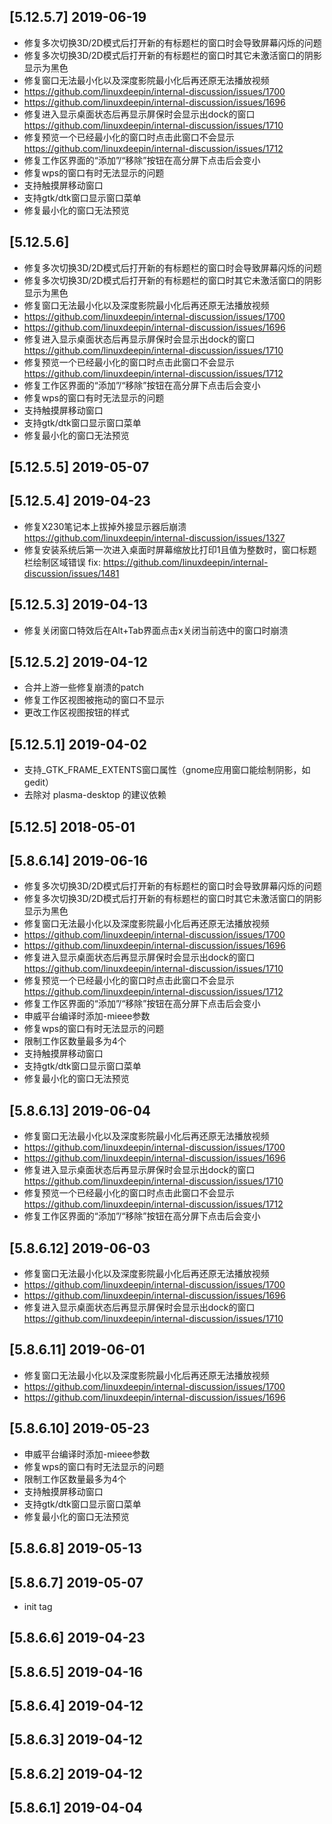## [5.12.5.7] 2019-06-19

*  修复多次切换3D/2D模式后打开新的有标题栏的窗口时会导致屏幕闪烁的问题
*  修复多次切换3D/2D模式后打开新的有标题栏的窗口时其它未激活窗口的阴影显示为黑色
*  修复窗口无法最小化以及深度影院最小化后再还原无法播放视频
*  https://github.com/linuxdeepin/internal-discussion/issues/1700
*  https://github.com/linuxdeepin/internal-discussion/issues/1696
*  修复进入显示桌面状态后再显示屏保时会显示出dock的窗口 https://github.com/linuxdeepin/internal-discussion/issues/1710
*  修复预览一个已经最小化的窗口时点击此窗口不会显示 https://github.com/linuxdeepin/internal-discussion/issues/1712
*  修复工作区界面的“添加”/“移除”按钮在高分屏下点击后会变小
*  修复wps的窗口有时无法显示的问题
*  支持触摸屏移动窗口
*  支持gtk/dtk窗口显示窗口菜单
*  修复最小化的窗口无法预览

## [5.12.5.6]

*  修复多次切换3D/2D模式后打开新的有标题栏的窗口时会导致屏幕闪烁的问题
*  修复多次切换3D/2D模式后打开新的有标题栏的窗口时其它未激活窗口的阴影显示为黑色
*  修复窗口无法最小化以及深度影院最小化后再还原无法播放视频
*  https://github.com/linuxdeepin/internal-discussion/issues/1700
*  https://github.com/linuxdeepin/internal-discussion/issues/1696
*  修复进入显示桌面状态后再显示屏保时会显示出dock的窗口 https://github.com/linuxdeepin/internal-discussion/issues/1710
*  修复预览一个已经最小化的窗口时点击此窗口不会显示 https://github.com/linuxdeepin/internal-discussion/issues/1712
*  修复工作区界面的“添加”/“移除”按钮在高分屏下点击后会变小
*  修复wps的窗口有时无法显示的问题
*  支持触摸屏移动窗口
*  支持gtk/dtk窗口显示窗口菜单
*  修复最小化的窗口无法预览

## [5.12.5.5] 2019-05-07


## [5.12.5.4] 2019-04-23

*  修复X230笔记本上拔掉外接显示器后崩溃 https://github.com/linuxdeepin/internal-discussion/issues/1327
*  修复安装系统后第一次进入桌面时屏幕缩放比打印1且值为整数时，窗口标题栏绘制区域错误 fix: https://github.com/linuxdeepin/internal-discussion/issues/1481

## [5.12.5.3] 2019-04-13

*  修复关闭窗口特效后在Alt+Tab界面点击x关闭当前选中的窗口时崩溃

## [5.12.5.2] 2019-04-12

*  合并上游一些修复崩溃的patch
*  修复工作区视图被拖动的窗口不显示
*  更改工作区视图按钮的样式

## [5.12.5.1] 2019-04-02

*  支持_GTK_FRAME_EXTENTS窗口属性（gnome应用窗口能绘制阴影，如gedit）
*  去除对 plasma-desktop 的建议依赖

## [5.12.5] 2018-05-01


## [5.8.6.14] 2019-06-16

*  修复多次切换3D/2D模式后打开新的有标题栏的窗口时会导致屏幕闪烁的问题
*  修复多次切换3D/2D模式后打开新的有标题栏的窗口时其它未激活窗口的阴影显示为黑色
*  修复窗口无法最小化以及深度影院最小化后再还原无法播放视频
*  https://github.com/linuxdeepin/internal-discussion/issues/1700
*  https://github.com/linuxdeepin/internal-discussion/issues/1696
*  修复进入显示桌面状态后再显示屏保时会显示出dock的窗口 https://github.com/linuxdeepin/internal-discussion/issues/1710
*  修复预览一个已经最小化的窗口时点击此窗口不会显示 https://github.com/linuxdeepin/internal-discussion/issues/1712
*  修复工作区界面的“添加”/“移除”按钮在高分屏下点击后会变小
*  申威平台编译时添加-mieee参数
*  修复wps的窗口有时无法显示的问题
*  限制工作区数量最多为4个
*  支持触摸屏移动窗口
*  支持gtk/dtk窗口显示窗口菜单
*  修复最小化的窗口无法预览

## [5.8.6.13] 2019-06-04

*  修复窗口无法最小化以及深度影院最小化后再还原无法播放视频
*  https://github.com/linuxdeepin/internal-discussion/issues/1700
*  https://github.com/linuxdeepin/internal-discussion/issues/1696
*  修复进入显示桌面状态后再显示屏保时会显示出dock的窗口 https://github.com/linuxdeepin/internal-discussion/issues/1710
*  修复预览一个已经最小化的窗口时点击此窗口不会显示 https://github.com/linuxdeepin/internal-discussion/issues/1712
*  修复工作区界面的“添加”/“移除”按钮在高分屏下点击后会变小

## [5.8.6.12] 2019-06-03

*  修复窗口无法最小化以及深度影院最小化后再还原无法播放视频
*  https://github.com/linuxdeepin/internal-discussion/issues/1700
*  https://github.com/linuxdeepin/internal-discussion/issues/1696
*  修复进入显示桌面状态后再显示屏保时会显示出dock的窗口 https://github.com/linuxdeepin/internal-discussion/issues/1710

## [5.8.6.11] 2019-06-01

*  修复窗口无法最小化以及深度影院最小化后再还原无法播放视频
*  https://github.com/linuxdeepin/internal-discussion/issues/1700
*  https://github.com/linuxdeepin/internal-discussion/issues/1696

## [5.8.6.10] 2019-05-23

*  申威平台编译时添加-mieee参数
*  修复wps的窗口有时无法显示的问题
*  限制工作区数量最多为4个
*  支持触摸屏移动窗口
*  支持gtk/dtk窗口显示窗口菜单
*  修复最小化的窗口无法预览

## [5.8.6.8] 2019-05-13


## [5.8.6.7] 2019-05-07

*  init tag

## [5.8.6.6] 2019-04-23


## [5.8.6.5] 2019-04-16


## [5.8.6.4] 2019-04-12


## [5.8.6.3] 2019-04-12


## [5.8.6.2] 2019-04-12


## [5.8.6.1] 2019-04-04


